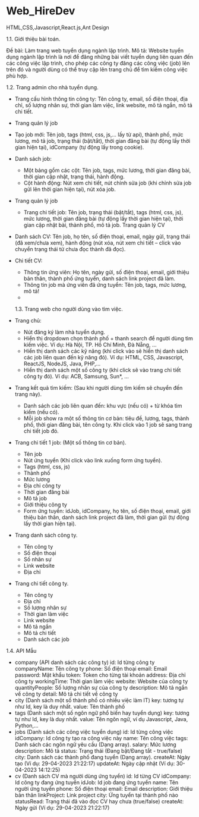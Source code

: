 # Web_HireDev
HTML,CSS,Javascript,React.js,Ant Design

1.1. Giới thiệu bài toán.

Đề bài: Làm trang web tuyển dụng ngành lập trình.
Mô tả: Website tuyển dụng ngành lập trình là nơi để đăng những bài viết tuyển dụng liên quan đến các công việc lập trình, cho phép các công ty đăng các công việc (job) lên trên đó và người dùng có thể truy cập lên trang chủ để tìm kiếm công việc phù hợp.

1.2. Trang admin cho nhà tuyển dụng.

- Trang cấu hình thông tin công ty: Tên công ty, email, số điện thoại, địa chỉ, số lượng nhân sự, thời gian làm việc, link website, mô tả ngắn, mô tả chi tiết.
- Trang quản lý job
- Tạo job mới: Tên job, tags (html, css, js,... lấy từ api), thành phố, mức lương, mô tả job, trạng thái (bật/tắt), thời gian đăng bài (tự động lấy thời gian hiện tại), idCompany (tự động lấy trong cookie).
- Danh sách job:
  + Một bảng gồm các cột: Tên job, tags, mức lương, thời gian đăng bài, thời gian cập nhật, trạng     thái, hành động.
  + Cột hành động: Nút xem chi tiết, nút chỉnh sửa job (khi chỉnh sửa job gửi lên thời gian hiện      tại), nút xóa job.
- Trang quản lý job
    + Trang chi tiết job: Tên job, trạng thái (bật/tắt), tags (html, css, js), mức lương, thời       gian đăng bài (tự động lấy thời gian hiện tại), thời gian cập nhật bài, thành phố, mô tả job.
    Trang quản lý CV
- Danh sách CV: Tên job, họ tên, số điện thoại, email, ngày gửi, trạng thái (đã xem/chưa xem), hành động (nút xóa, nút xem chi tiết – click vào chuyển trạng thái từ chưa đọc thành đã đọc).
- Chi tiết CV:
    + Thông tin ứng viên: Họ tên, ngày gửi, số điện thoại, email, giới thiệu bản thân, thành phố     ứng tuyển, danh sách link project đã làm.
    + Thông tin job mà ứng viên đã ứng tuyển: Tên job, tags, mức lương, mô tả!
    + 
  1.3. Trang web cho người dùng vào tìm việc.
      
-  Trang chủ:
    + Nút đăng ký làm nhà tuyển dụng.
    + Hiển thị dropdown chọn thành phố + thanh search để người dùng tìm kiếm việc. Ví dụ: Hà         Nội, TP. Hồ Chí Minh, Đà Nẵng, …
    + Hiển thị danh sách các kỹ năng (khi click vào sẽ hiển thị danh sách các job liên quan đến       kỹ năng đó). Ví dụ: HTML, CSS, Javascript, ReactJS, NodeJS, Java, PHP,...
    + Hiển thị danh sách một số công ty (khi click sẽ vào trang chi tiết công ty đó). Ví dụ:         ACB, Samsung, Sun*, …
- Trang kết quả tìm kiếm: (Sau khi người dùng tìm kiếm sẽ chuyển đến trang này).
    + Danh sách các job liên quan đến: khu vực (nếu có) + từ khóa tìm kiếm (nếu có).
    + Mỗi job show ra một số thông tin cơ bản: tiêu đề, lương, tags, thành phố, thời gian đăng       bài, tên công ty. Khi click vào 1 job sẽ sang trang chi tiết job đó.
- Trang chi tiết 1 job: (Một số thông tin cơ bản).
    + Tên job
    + Nút ứng tuyển (Khi click vào link xuống form ứng tuyển).
    + Tags (html, css, js)
    + Thành phố
    + Mức lương
    + Địa chỉ công ty
    + Thời gian đăng bài
    + Mô tả job
    + Giới thiệu công ty
    + Form ứng tuyển: idJob, idCompany, họ tên, số điện thoại, email, giới thiệu bản thân, danh       sách link project đã làm, thời gian gửi (tự động lấy thời gian hiện tại).
- Trang danh sách công ty.
    + Tên công ty
    + Số điện thoại
    + Số nhân sự
    + Link website
    + Địa chỉ
- Trang chi tiết công ty.
    + Tên công ty
    + Địa chỉ
    + Số lượng nhân sự
    + Thời gian làm việc
    + Link website
    + Mô tả ngắn
    + Mô tả chi tiết
    + Danh sách các job

1.4. API Mẫu

- company (API danh sách các công ty)
    id: Id từng công ty
    companyName: Tên công ty
    phone: Số điện thoại
    email: Email
    password: Mật khẩu
    token: Token cho từng tài khoản
    address: Địa chỉ công ty
    workingTime: Thời gian làm việc
    website: Website của công ty
    quantityPeople: Số lượng nhân sự của công ty
    description: Mô tả ngắn về công ty
    detail: Mô tả chi tiết về công ty
- city (Danh sách một số thành phố có nhiều việc làm IT)
    key: tương tự như Id, key là duy nhất.
    value: Tên thành phố
- tags (Danh sách một số ngôn ngữ phổ biến hay tuyển dụng)
    key: tương tự như Id, key là duy nhất.
    value: Tên ngôn ngữ, ví dụ Javascript, Java, Python,...
- jobs (Danh sách các công việc tuyển dụng)
    id: Id từng công việc
    idCompany: Id công ty tạo ra công việc này
    name: Tên công việc
    tags: Danh sách các ngôn ngữ yêu cầu (Dạng array).
    salary: Mức lương
    description: Mô tả
    status: Trạng thái (Đang bật/Đang tắt - true/false)
    city: Danh sách các thành phố đang tuyển (Dạng array).
    createAt: Ngày tạo (Ví dụ: 29-04-2023 21:22:17)
    updateAt: Ngày cập nhật (Ví dụ: 30-04-2023 14:12:25)
- cv (Danh sách CV mà người dùng ứng tuyển)
    id: Id từng CV
    idCompany: Id công ty đang ứng tuyển
    idJob: Id job đang ứng tuyển
    name: Tên người ứng tuyển
    phone: Số điện thoại
    email: Email
    description: Giới thiệu bản thân
    linkProject: Link project
    city: Ứng tuyển tại thành phố nào
    statusRead: Trạng thái đã vào đọc CV hay chưa (true/false)
    createAt: Ngày gửi (Ví dụ: 29-04-2023 21:22:17)



